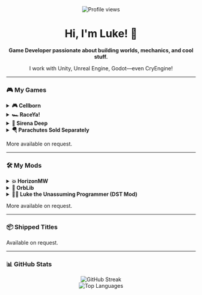 <div align="center">
  <img src="https://komarev.com/ghpvc/?username=lyraedan&style=flat-square&color=blue" alt="Profile views" />

  <h1>Hi, I'm Luke! 👋</h1>
  <p><strong>Game Developer passionate about building worlds, mechanics, and cool stuff.</strong></p>
  <p>I work with Unity, Unreal Engine, Godot—even CryEngine!</p>
</div>

---

### 🎮 My Games

<details>
  <summary><strong>🎮 Cellborn</strong></summary>
  <br />
  <img src="https://i.imgur.com/JbINBVn.png" width="100%" alt="Cellborn" />
  <p>
    A 2.5D procedural dungeon crawler starring Elfo the elf. Explore tower floors, collect guns, and survive against fairies and snakes.
  </p>
  <p>🎮 <a href="http://lyraedan.co.uk/assets/builds/Cellborn.zip">Download</a> | 💻 <a href="https://github.com/Lyraedan/Cellborn/tree/build/expo">Source</a></p>
</details>

<details>
  <summary><strong>🏎️ RaceYa!</strong></summary>
  <br />
  <img src="http://lyraedan.co.uk/assets/images/img-13.png" width="100%" alt="RaceYa!" />
  <p>
    Unity multiplayer racing game using PUN2 and Dissonance. Networking, player sync, cosmetics, and lobbies all implemented.
  </p>
  <p>🎮 <a href="http://lyraedan.co.uk/assets/builds/RaceYa.zip">Download</a> | 💻 <a href="https://github.com/Lyraedan/RaceYa">Source</a></p>
</details>

<details>
  <summary><strong>🌊 Sirena Deep</strong></summary>
  <br />
  <img src="https://img.itch.zone/aW1hZ2UvMTU2ODYyLzcyMDMyOC5wbmc=/347x500/q3r5Ik.png" width="100%" alt="Sirena Deep" />
  <p>
    A sci-fi dive mission into the mysterious Sirena Deep. Uncover lost cities and hidden truths.
  </p>
  <p><a href="https://notdaiquiri.itch.io/sirena-deep">Play on Itch.io</a></p>
</details>

<details>
  <summary><strong>🪂 Parachutes Sold Separately</strong></summary>
  <br />
  <img src="https://i.imgur.com/F2PqtO4.png" width="100%" alt="Parachutes Sold Separately" />
  <p>
    Chaotic co-op couch multiplayer where you fix or flee a crashing plane. Solve tasks, sabotage friends, survive.
  </p>
  <p><a href="https://globalgamejam.org/2020/games/parachutes-sold-separately-0">Game Jam Page</a></p>
</details>

<p>More available on request.</p>

---

### 🛠️ My Mods

<details>
  <summary><strong>💥 HorizonMW</strong></summary>
  <br />
  <img src="https://raw.githubusercontent.com/HMW-mod/hmw-client/refs/heads/master/assets/github/banner.png" width="100%" alt="HorizonMW" />
  <p>
    Open source revival of the shutdown H2M mod for Modern Warfare Remastered (2017)
  </p>
  <p>
    I was previously known "Captain Barbossa", now "ItsLuke".
  </p>
  <p>
    🌐 <a href="https://horizonmw.org">Website</a> | 💻 <a href="https://github.com/HMW-mod/hmw-client">Source</a> | 💬 <a href="https://discord.com/invite/horizonmw">Discord</a> | 🐦 <a href="https://x.com/HorizonMWX">Twitter</a>
  </p>
</details>

<details>
  <summary><strong>🔮 OrbLib</strong></summary>
  <br />
  <img src="https://steamuserimages-a.akamaihd.net/ugc/2151090642828470757/BA90C517264B2F310D3105FD5CFAE2530C1062F0/" width="100%" alt="OrbLib" />
  <p>
    Java modding library for Slay the Spire. Expands Orb functionality in mods.
  </p>
  <p>
    🧪 <a href="https://steamcommunity.com/sharedfiles/filedetails/?id=3054196384">Steam</a> | 💻 <a href="https://github.com/Lyraedan/STS-OrbLib">Code</a> | 📘 <a href="https://github.com/Lyraedan/STS-OrbLib/wiki/Guide#using-the-new-framework">Docs</a>
  </p>
</details>

<details>
  <summary><strong>🧑‍💻 Luke the Unassuming Programmer (DST Mod)</strong></summary>
  <br />
  <img src="https://steamuserimages-a.akamaihd.net/ugc/2074515158516212513/D0BE1049E165014C0E4B32AD3E165680DD14FE43/" width="100%" alt="DST Luke" />
  <p>
    Custom character mod for Don't Starve Together with unique art, skins, mechanics, and mod support.
  </p>
  <p>
    🔧 <a href="https://steamcommunity.com/sharedfiles/filedetails/?id=2866021547">Steam</a> | 💻 <a href="https://github.com/Lyraedan/DST-Luke-The-Unassuming-Programmer">Code</a>
  </p>
</details>

<p>More available on request.</p>

---

### 📦 Shipped Titles

<p>Available on request.</p>

---

### 📊 GitHub Stats

<div align="center">
  <img src="http://github-readme-streak-stats.herokuapp.com?user=lyraedan&theme=dark&background=000000" alt="GitHub Streak" />
  <br />
  <img src="https://github-readme-stats.vercel.app/api/top-langs/?username=lyraedan&layout=compact&theme=vision-friendly-dark" alt="Top Languages" />
</div>
